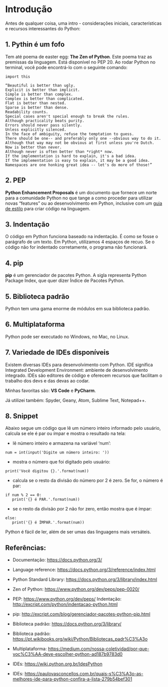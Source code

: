 # Introdução

Antes de qualquer coisa, uma intro - considerações iniciais, características e recursos interessantes do Python:

## 1. Pythin é um fofo

Tem até poema de easter egg: **The Zen of Python**. Este poema traz as premissas da linguagem. Está disponível no PEP 20. Ao rodar Python no terminal, você pode encontrá-lo com o seguinte comando:

```
import this
```

```
“Beautiful is better than ugly.
Explicit is better than implicit.
Simple is better than complex.
Complex is better than complicated.
Flat is better than nested.
Sparse is better than dense.
Readability counts.
Special cases aren't special enough to break the rules.
Although practicality beats purity.
Errors should never pass silently.
Unless explicitly silenced.
In the face of ambiguity, refuse the temptation to guess.
There should be one-- and preferably only one --obvious way to do it.
Although that way may not be obvious at first unless you're Dutch.
Now is better than never.
Although never is often better than *right* now.
If the implementation is hard to explain, it's a bad idea.
If the implementation is easy to explain, it may be a good idea.
Namespaces are one honking great idea -- let's do more of those!”
```


## 2. PEP

**Python Enhancement Proposals** é um documento que fornece um norte para a comunidade Python no que tange a como proceder para utilizar novas “features” ou ao desenvolvimento em Python, inclusive com um [guia de estilo](https://www.python.org/dev/peps/pep-0008/) para criar código na linguagem.


## 3. Indentação

O código em Python funciona baseado na indentação. É como se fosse o parágrafo de um texto. Em Python, utilizamos 4 espaços de recuo. Se o código não for indentado corretamente, o programa não funcionará.


## 4. pip

**pip** é um gerenciador de pacotes Python. A sigla representa Python Package Index, que quer dizer Índice de Pacotes Python.


## 5. Biblioteca padrão

Python tem uma gama enorme de módulos em sua biblioteca padrão.


## 6. Multiplataforma

Python pode ser executado no Windows, no Mac, no Linux.


## 7. Variedade de IDEs disponíveis

Existem diversas IDEs para desenvolvimento com Python. IDE significa Integrated Development Environment: ambiente de desenvolvimento integrado. IDEs são editores de código e oferecem recursos que facilitam o trabalho dos devs e das devas ao codar.

Minhas favoritas são: **VS Code** e **PyCharm**.

Já utilizei também: Spyder, Geany, Atom, Sublime Text, Notepad++.


## 8. Snippet

Abaixo segue um código que lê um número inteiro informado pelo usuário, calcula se ele é par ou ímpar e mostra o resultado na tela:

- lê número inteiro e armazena na variável ‘num’:
```
num = int(input('Digite um número inteiro: '))
```

- mostra o número que foi digitado pelo usuário:
```
print('Você digitou {}.'.format(num))
```

- calcula se o resto da divisão do número por 2 é zero. Se for, o número é par:
```
if num % 2 == 0:
   print('{} é PAR.'.format(num))
```

- se o resto da divisão por 2 não for zero, então mostra que é  ímpar:
```
else:
   print('{} é ÍMPAR.'.format(num))
```

Python é fácil de ler, além de ser umas das linguagens mais versáteis.



## Referências:
- Documentação: https://docs.python.org/3/

- Language reference: https://docs.python.org/3/reference/index.html

- Python Standard Library: https://docs.python.org/3/library/index.html

- Zen of Python: https://www.python.org/dev/peps/pep-0020/

- PEP: https://www.python.org/dev/peps/
Indentação: http://excript.com/python/indentacao-python.html

- pip: http://excript.com/blog/gerenciador-pacotes-python-pip.html

- Biblioteca padrão: https://docs.python.org/3/library/

- Biblioteca padrão: https://pt.wikibooks.org/wiki/Python/Bibliotecas_padr%C3%A3o

- Multiplataforma: https://medium.com/nossa-coletividad/por-que-voc%C3%AA-deve-escolher-python-ad187b9783d0

- IDEs: https://wiki.python.org.br/IdesPython

- IDEs: https://paulovasconcellos.com.br/quais-s%C3%A3o-as-melhores-ide-para-python-confira-a-lista-279b54bef301